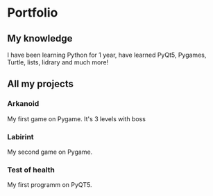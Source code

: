 # Portfolio
## My knowledge
I have been learning Python for 1 year, have learned PyQt5, Pygames, Turtle, lists, lidrary and much more!
## All my projects
### Arkanoid
My first game on Pygame. It's 3 levels with boss
### Labirint
My second game on Pygame.
### Test of health
My first programm on PyQT5. 
